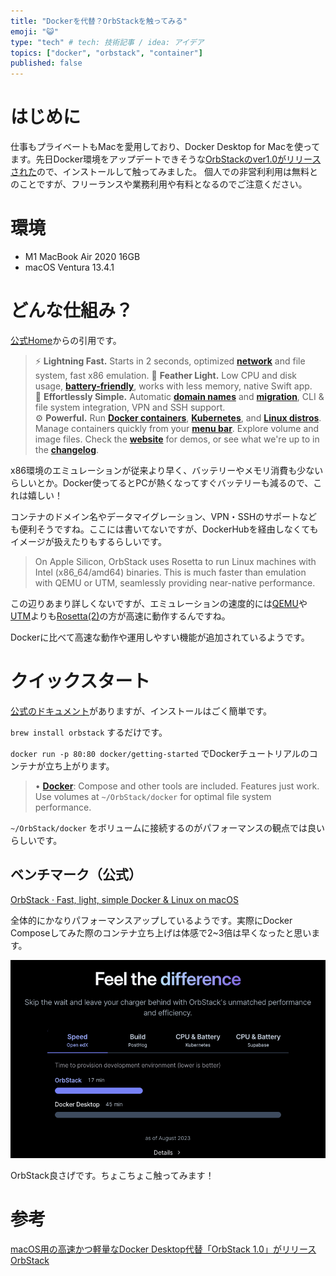 ```yaml
---
title: "Dockerを代替？OrbStackを触ってみる"
emoji: "😺"
type: "tech" # tech: 技術記事 / idea: アイデア
topics: ["docker", "orbstack", "container"]
published: false
---
```

# はじめに

仕事もプライベートもMacを愛用しており、Docker Desktop for Macを使ってます。先日Docker環境をアップデートできそうな[OrbStackのver1.0がリリースされた](https://codezine.jp/article/detail/18404)ので、インストールして触ってみました。
個人での非営利利用は無料とのことですが、フリーランスや業務利用や有料となるのでご注意ください。
# 環境
- M1 MacBook Air 2020 16GB
- macOS Ventura 13.4.1

# どんな仕組み？
[公式Home](https://docs.orbstack.dev/)からの引用です。

> ⚡️ **Lightning Fast.** Starts in 2 seconds, optimized **[network](https://docs.orbstack.dev/docker/network)** and file system, fast x86 emulation.
💨 **Feather Light.** Low CPU and disk usage, **[battery-friendly](https://docs.orbstack.dev/benchmarks)**, works with less memory, native Swift app.
🍰 **Effortlessly Simple.** Automatic **[domain names](https://docs.orbstack.dev/docker/domains)** and **[migration](https://docs.orbstack.dev/install#docker-migration)**, CLI & file system integration, VPN and SSH support.
⚙️ **Powerful.** Run **[Docker containers](https://docs.orbstack.dev/docker/)**, **[Kubernetes](https://docs.orbstack.dev/kubernetes/)**, and **[Linux distros](https://docs.orbstack.dev/machines/)**. Manage containers quickly from your **[menu bar](https://docs.orbstack.dev/menu-bar)**. Explore volume and image files.
Check the **[website](https://orbstack.dev/)** for demos, or see what we're up to in the **[changelog](https://docs.orbstack.dev/release-notes)**.
> 

x86環境のエミュレーションが従来より早く、バッテリーやメモリ消費も少ないらしいとか。Docker使ってるとPCが熱くなってすぐバッテリーも減るので、これは嬉しい！

コンテナのドメイン名やデータマイグレーション、VPN・SSHのサポートなども便利そうですね。ここには書いてないですが、DockerHubを経由しなくてもイメージが扱えたりもするらしいです。

> On Apple Silicon, OrbStack uses Rosetta to run Linux machines with Intel (x86_64/amd64) binaries. This is much faster than emulation with QEMU or UTM, seamlessly providing near-native performance.
> 

この辺りあまり詳しくないですが、エミュレーションの速度的には[QEMU](https://ja.wikipedia.org/wiki/QEMU)や[UTM](https://www.ntt.com/business/services/network/internet-connect/ocn-business/bocn/knowledge/archive_07.html)よりも[Rosetta(2)](https://zenn.dev/suzuki_hoge/books/2021-07-m1-mac-4ede8ceb81e13aef10cf/viewer/3-rosetta2)の方が高速に動作するんですね。

Dockerに比べて高速な動作や運用しやすい機能が追加されているようです。

# クイックスタート

[公式のドキュメント](https://docs.orbstack.dev/quick-start)がありますが、インストールはごく簡単です。

 `brew install orbstack` するだけです。

`docker run -p 80:80 docker/getting-started` でDockerチュートリアルのコンテナが立ち上がります。

> • **[Docker](https://docs.orbstack.dev/docker/)**: Compose and other tools are included. Features just work. Use volumes at `~/OrbStack/docker` for optimal file system performance.
> 

`~/OrbStack/docker` をボリュームに接続するのがパフォーマンスの観点では良いらしいです。

## ベンチマーク（公式）

[OrbStack · Fast, light, simple Docker & Linux on macOS](https://orbstack.dev/#benchmarks)

全体的にかなりパフォーマンスアップしているようです。実際にDocker Composeしてみた際のコンテナ立ち上げは体感で2~3倍は早くなったと思います。

![Untitled](/images/9f23533226dddf/1.png)

OrbStack良さげです。ちょこちょこ触ってみます！

# 参考

[macOS用の高速かつ軽量なDocker Desktop代替「OrbStack 1.0」がリリース](https://codezine.jp/article/detail/18404)
[OrbStack](https://orbstack.dev/)
